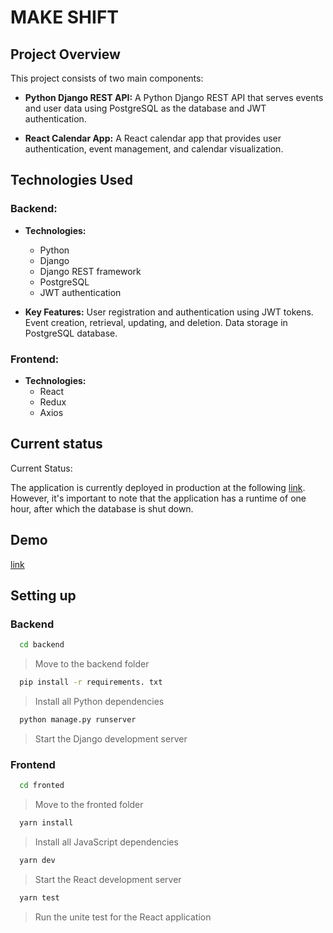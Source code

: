 # MAKE SHIFT

## Project Overview

This project consists of two main components:

- **Python Django REST API:** A Python Django REST API that serves events and user data using PostgreSQL as the database and JWT authentication.

- **React Calendar App:** A React calendar app that provides user authentication, event management, and calendar visualization.

## Technologies Used

### Backend:

- **Technologies:**

  - Python
  - Django
  - Django REST framework
  - PostgreSQL
  - JWT authentication


- **Key Features:** User registration and authentication using JWT tokens.
Event creation, retrieval, updating, and deletion.
Data storage in PostgreSQL database.

### Frontend:

- **Technologies:**
  - React
  - Redux
  - Axios

## Current status
Current Status:

The application is currently deployed in production at the following [link](https://314b7aea-ba9e-4e77-b02a-fa391ce1d99a.e1-us-cdp-2.choreoapps.dev/). However, it's important to note that the application has a runtime of one hour, after which the database is shut down.

## Demo
[link](https://drive.google.com/file/d/1U9CGfxkKT55NU5XNdFK2aueCTqiod10g/view?usp=sharing)


## Setting up 

### Backend

```cmd
  cd backend
```
> Move to the backend folder

```cmd
  pip install -r requirements. txt
```
> Install all Python dependencies

```cmd
  python manage.py runserver
```
> Start the Django development server

### Frontend

```cmd
  cd fronted
```
> Move to the fronted folder

```cmd
  yarn install
```
> Install all JavaScript dependencies

```cmd
  yarn dev
```
> Start the React development server

```cmd
  yarn test
```
> Run the unite test for the React application